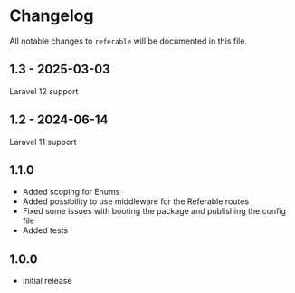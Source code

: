 # Changelog

All notable changes to `referable` will be documented in this file.

## 1.3 - 2025-03-03

Laravel 12 support

## 1.2 - 2024-06-14

Laravel 11 support

## 1.1.0

- Added scoping for Enums
- Added possibility to use middleware for the Referable routes
- Fixed some issues with booting the package and publishing the config file
- Added tests

## 1.0.0

- initial release
